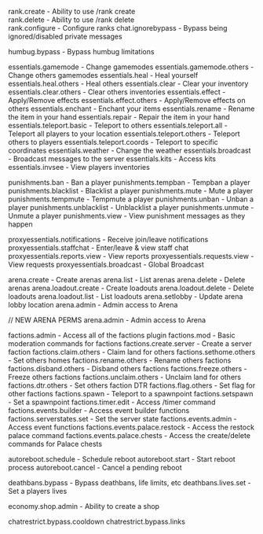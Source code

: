 rank.create - Ability to use /rank create  
rank.delete - Ability to use /rank delete  
rank.configure - Configure ranks
chat.ignorebypass - Bypass being ignored/disabled private messages

humbug.bypass - Bypass humbug limitations

essentials.gamemode - Change gamemodes
essentials.gamemode.others - Change others gamemodes
essentials.heal - Heal yourself
essentials.heal.others - Heal others
essentials.clear - Clear your inventory
essentials.clear.others - Clear others inventories
essentials.effect - Apply/Remove effects
essentials.effect.others - Apply/Remove effects on others
essentials.enchant - Enchant your items
essentials.rename - Rename the item in your hand
essentials.repair - Repair the item in your hand
essentials.teleport.basic - Teleport to others
essentials.teleport.all - Teleport all players to your location
essentials.teleport.others - Teleport others to players
essentials.teleport.coords - Teleport to specific coordinates
essentials.weather - Change the weather
essentials.broadcast - Broadcast messages to the server
essentials.kits - Access kits
essentials.invsee - View players inventories

punishments.ban - Ban a player
punishments.tempban - Tempban a player
punishments.blacklist - Blacklist a player
punishments.mute - Mute a player
punishments.tempmute - Tempmute a player
punishments.unban - Unban a player
punishments.unblacklist - Unblacklist a player
punishments.unmute - Unmute a player
punishments.view - View punishment messages as they happen

proxyessentials.notifications - Receive join/leave notifications
proxyessentials.staffchat - Enter/leave & view staff chat
proxyessentials.reports.view - View reports
proxyessentials.requests.view - View requests
proxyessentials.broadcast - Global Broadcast

arena.create - Create arenas
arena.list - List arenas
arena.delete - Delete arenas
arena.loadout.create - Create loadouts
arena.loadout.delete - Delete loadouts
arena.loadout.list - List loadouts
arena.setlobby - Update arena lobby location
arena.admin - Admin access to Arena

// NEW ARENA PERMS
arena.admin - Admin access to Arena

factions.admin - Access all of the factions plugin
factions.mod - Basic moderation commands for factions
factions.create.server - Create a server faction
factions.claim.others - Claim land for others
factions.sethome.others - Set others homes
factions.rename.others - Rename others factions
factions.disband.others - Disband others factions
factions.freeze.others - Freeze others factions
factions.unclaim.others - Unclaim land for others
factions.dtr.others - Set others faction DTR
factions.flag.others - Set flag for other factions
factions.spawn - Teleport to a spawnpoint
factions.setspawn - Set a spawnpoint
factions.timer.edit - Access /timer command
factions.events.builder - Access event builder functions
factions.serverstates.set - Set the server state
factions.events.admin - Access event functions
factions.events.palace.restock - Access the restock palace command
factions.events.palace.chests - Access the create/delete commands for Palace chests

autoreboot.schedule - Schedule reboot
autoreboot.start - Start reboot process
autoreboot.cancel - Cancel a pending reboot

deathbans.bypass - Bypass deathbans, life limits, etc
deathbans.lives.set - Set a players lives

economy.shop.admin - Ability to create a shop

chatrestrict.bypass.cooldown
chatrestrict.bypass.links